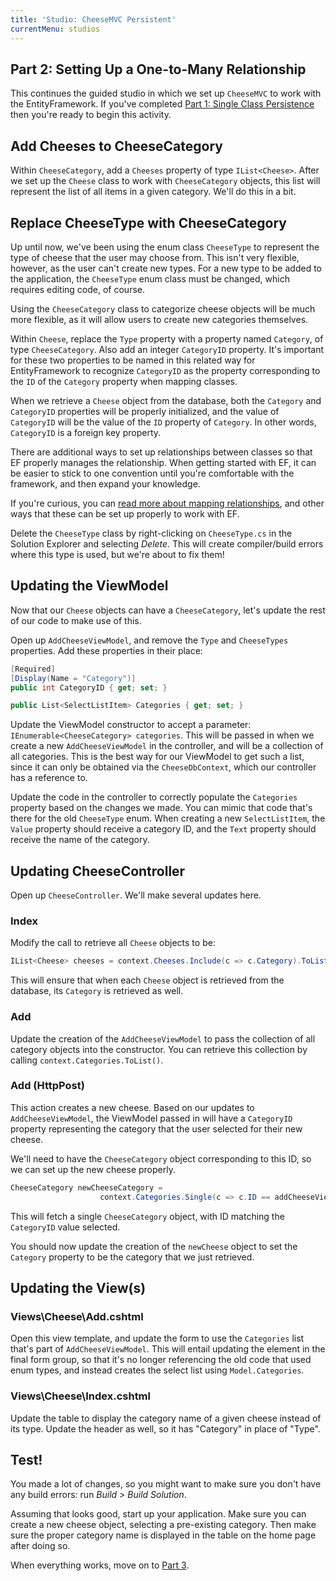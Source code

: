 ```yaml
---
title: 'Studio: CheeseMVC Persistent'
currentMenu: studios
---
```


## Part 2: Setting Up a One-to-Many Relationship

This continues the guided studio in which we set up `CheeseMVC` to work with the EntityFramework. If you've completed [Part 1: Single Class Persistence](../single-class-persistence/) then you're ready to begin this activity.

## Add Cheeses to CheeseCategory

Within `CheeseCategory`, add a `Cheeses` property of type `IList<Cheese>`. After we set up the `Cheese` class to work with `CheeseCategory` objects, this list will represent the list of all items in a given category. We'll do this in a bit.

## Replace CheeseType with CheeseCategory

Up until now, we've been using the enum class `CheeseType` to represent the type of cheese that the user may choose from. This isn't very flexible, however, as the user can't create new types. For a new type to be added to the application, the `CheeseType` enum class must be changed, which requires editing code, of course.

Using the `CheeseCategory` class to categorize cheese objects will be much more flexible, as it will allow users to create new categories themselves.

Within `Cheese`, replace the `Type` property with a property named `Category`, of type `CheeseCategory`. Also add an integer `CategoryID` property. It's important for these two properties to be named in this related way for EntityFramework to recognize `CategoryID` as the property corresponding to the `ID` of the `Category` property when mapping classes.

When we retrieve a `Cheese` object from the database, both the `Category` and `CategoryID` properties will be properly initialized, and the value of `CategoryID` will be the value of the `ID` property of `Category`. In other words, `CategoryID` is a foreign key property.

<aside class="aside-warning" markdown="1">
There are additional ways to set up relationships between classes so that EF properly manages the relationship. When getting started with EF, it can be easier to stick to one convention until you're comfortable with the framework, and then expand your knowledge.

If you're curious, you can [read more about mapping relationships](https://docs.microsoft.com/en-us/ef/core/modeling/relationships), and other ways that these can be set up properly to work with EF.
</aside>

Delete the `CheeseType` class by right-clicking on `CheeseType.cs` in the Solution Explorer and selecting *Delete*. This will create compiler/build errors where this type is used, but we're about to fix them!

## Updating the ViewModel

Now that our `Cheese` objects can have a `CheeseCategory`, let's update the rest of our code to make use of this.

Open up `AddCheeseViewModel`, and remove the `Type` and `CheeseTypes` properties. Add these properties in their place:

```csharp
[Required]
[Display(Name = "Category")]
public int CategoryID { get; set; }

public List<SelectListItem> Categories { get; set; }
```

Update the ViewModel constructor to accept a parameter: `IEnumerable<CheeseCategory> categories`. This will be passed in when we create a new `AddCheeseViewModel` in the controller, and will be a collection of all categories. This is the best way for our ViewModel to get such a list, since it can only be obtained via the `CheeseDbContext`, which our controller has a reference to.

Update the code in the controller to correctly populate the `Categories` property based on the changes we made. You can mimic that code that's there for the old `CheeseType` enum. When creating a new `SelectListItem`, the `Value` property should receive a category ID, and the `Text` property should receive the name of the category.

## Updating CheeseController

Open up `CheeseController`. We'll make several updates here.

### Index

Modify the call to retrieve all `Cheese` objects to be:

```csharp
IList<Cheese> cheeses = context.Cheeses.Include(c => c.Category).ToList();
```

This will ensure that when each `Cheese` object is retrieved from the database, its `Category` is retrieved as well.

### Add

Update the creation of the `AddCheeseViewModel` to pass the collection of all category objects into the constructor. You can retrieve this collection by calling `context.Categories.ToList()`.

### Add (HttpPost)

This action creates a new cheese. Based on our updates to `AddCheeseViewModel`, the ViewModel passed in will have a `CategoryID` property representing the category that the user selected for their new cheese.

We'll need to have the `CheeseCategory` object corresponding to this ID, so we can set up the new cheese properly.

```csharp
CheeseCategory newCheeseCategory =
                    context.Categories.Single(c => c.ID == addCheeseViewModel.CategoryID);
```

This will fetch a single `CheeseCategory` object, with ID matching the `CategoryID` value selected.

You should now update the creation of the `newCheese` object to set the `Category` property to be the category that we just retrieved.

## Updating the View(s)

### Views\Cheese\Add.cshtml

Open this view template, and update the form to use the `Categories` list that's part of `AddCheeseViewModel`. This will entail updating the element in the final form group, so that it's no longer referencing the old code that used enum types, and instead creates the select list using `Model.Categories`.

### Views\Cheese\Index.cshtml

Update the table to display the category name of a given cheese instead of its type. Update the header as well, so it has "Category" in place of "Type".

## Test!

You made a lot of changes, so you might want to make sure you don't have any build errors: run *Build > Build Solution*.

Assuming that looks good, start up your application. Make sure you can create a new cheese object, selecting a pre-existing category. Then make sure the proper category name is displayed in the table on the home page after doing so.

When everything works, move on to [Part 3](../many-to-many/).
